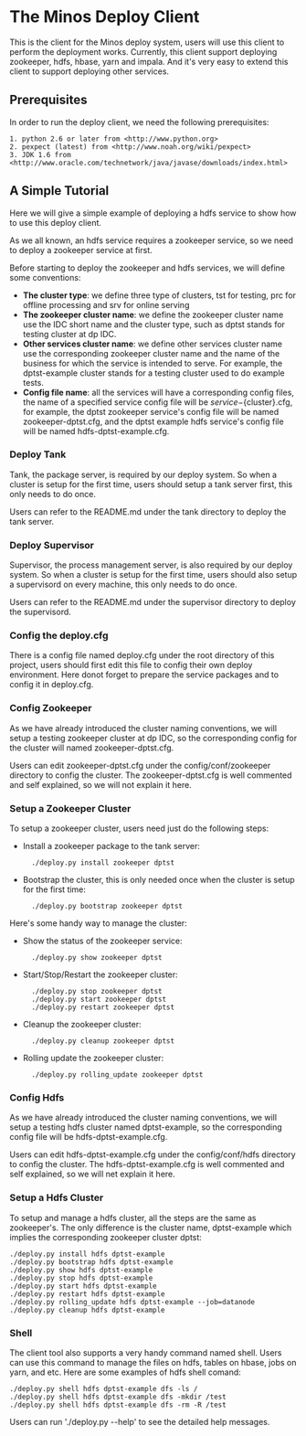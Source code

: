 # The Minos Deploy Client
This is the client for the Minos deploy system, users will use this client
to perform the deployment works. Currently, this client support deploying
zookeeper, hdfs, hbase, yarn and impala. And it's very easy to extend
this client to support deploying other services.

## Prerequisites
In order to run the deploy client, we need the following prerequisites:

    1. python 2.6 or later from <http://www.python.org>
    2. pexpect (latest) from <http://www.noah.org/wiki/pexpect>
    3. JDK 1.6 from <http://www.oracle.com/technetwork/java/javase/downloads/index.html>

## A Simple Tutorial
Here we will give a simple example of deploying a hdfs service to show how
to use this deploy client.

As we all known, an hdfs service requires a zookeeper service, so we need to
deploy a zookeeper service at first.

Before starting to deploy the zookeeper and hdfs services, we will define
some conventions:

* **The cluster type**: we define three type of clusters, tst for testing, prc
for offline processing and srv for online serving
* **The zookeeper cluster name**: we define the zookeeper cluster name use the
IDC short name and the cluster type, such as dptst stands for testing cluster
at dp IDC.
* **Other services cluster name**: we define other services cluster name use
the corresponding zookeeper cluster name and the name of the business for which
the service is intended to serve. For example, the dptst-example cluster stands
for a testing cluster used to do example tests.
* **Config file name**: all the services will have a corresponding config files,
the name of a specified service config file will be ${service}-${cluster}.cfg,
for example, the dptst zookeeper service's config file will be named
zookeeper-dptst.cfg, and the dptst example hdfs service's config file will be
named hdfs-dptst-example.cfg.

### Deploy Tank
Tank, the package server, is required by our deploy system. So when a cluster
is setup for the first time, users should setup a tank server first, this only
needs to do once.

Users can refer to the README.md under the tank directory to deploy the tank
server.

### Deploy Supervisor
Supervisor, the process management server, is also required by our deploy
system. So when a cluster is setup for the first time, users should also setup
a supervisord on every machine, this only needs to do once.

Users can refer to the README.md under the supervisor directory to deploy the
supervisord.

### Config the deploy.cfg
There is a config file named deploy.cfg under the root directory of this
project, users should first edit this file to config their own deploy
environment. Here donot forget to prepare the service packages and to config
it in deploy.cfg.

### Config Zookeeper
As we have already introduced the cluster naming conventions, we will setup a
testing zookeeper cluster at dp IDC, so the corresponding config for the
cluster will named zookeeper-dptst.cfg.

Users can edit zookeeper-dptst.cfg under the config/conf/zookeeper directory
to config the cluster. The zookeeper-dptst.cfg is well commented and self
explained, so we will not explain it here.

### Setup a Zookeeper Cluster
To setup a zookeeper cluster, users need just do the following steps:

* Install a zookeeper package to the tank server:

        ./deploy.py install zookeeper dptst

* Bootstrap the cluster, this is only needed once when the cluster is setup
for the first time:

        ./deploy.py bootstrap zookeeper dptst

Here's some handy way to manage the cluster:

* Show the status of the zookeeper service:

        ./deploy.py show zookeeper dptst
* Start/Stop/Restart the zookeeper cluster:

        ./deploy.py stop zookeeper dptst
        ./deploy.py start zookeeper dptst
        ./deploy.py restart zookeeper dptst

* Cleanup the zookeeper cluster:

        ./deploy.py cleanup zookeeper dptst

* Rolling update the zookeeper cluster:

        ./deploy.py rolling_update zookeeper dptst

### Config Hdfs
As we have already introduced the cluster naming conventions, we will setup a
testing hdfs cluster named dptst-example, so the corresponding config file
will be hdfs-dptst-example.cfg.

Users can edit hdfs-dptst-example.cfg under the config/conf/hdfs directory
to config the cluster. The hdfs-dptst-example.cfg is well commented and self
explained, so we will net explain it here.

### Setup a Hdfs Cluster
To setup and manage a hdfs cluster, all the steps are the same as zookeeper's.
The only difference is the cluster name, dptst-example which implies the
corresponding zookeeper cluster dptst:

    ./deploy.py install hdfs dptst-example
    ./deploy.py bootstrap hdfs dptst-example
    ./deploy.py show hdfs dptst-example
    ./deploy.py stop hdfs dptst-example
    ./deploy.py start hdfs dptst-example
    ./deploy.py restart hdfs dptst-example
    ./deploy.py rolling_update hdfs dptst-example --job=datanode
    ./deploy.py cleanup hdfs dptst-example

### Shell
The client tool also supports a very handy command named shell. Users can use
this command to manage the files on hdfs, tables on hbase, jobs on yarn, and
etc. Here are some examples of hdfs shell comand:

    ./deploy.py shell hdfs dptst-example dfs -ls /
    ./deploy.py shell hdfs dptst-example dfs -mkdir /test
    ./deploy.py shell hdfs dptst-example dfs -rm -R /test

Users can run './deploy.py --help' to see the detailed help messages.
